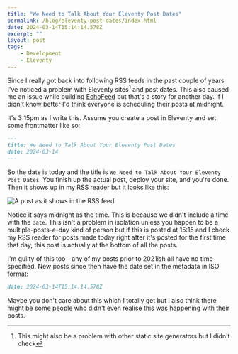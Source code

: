 ```yaml
---
title: "We Need to Talk About Your Eleventy Post Dates"
permalink: /blog/eleventy-post-dates/index.html
date: 2024-03-14T15:14:14.578Z
excerpt: ""
layout: post
tags:
    - Development
    - Eleventy
---
```


Since I really got back into following RSS feeds in the past couple of years I've noticed a problem with Eleventy sites[^1] and post dates. This also caused me an issue while building [EchoFeed](https://echofeed.app) but that's a story for another day. If I didn't know better I'd think everyone is scheduling their posts at midnight.

It's 3:15pm as I write this. Assume you create a post in Eleventy and set some frontmatter like so:

```md
---
title: We Need to Talk About Your Eleventy Post Dates
date: 2024-03-14
---
```

So the date is today and the title is `We Need to Talk About Your Eleventy Post Dates`. You finish up the actual post, deploy your site, and you're done. Then it shows up in my RSS reader but it looks like this:

![A post as it shows in the RSS feed](https://cdn.rknight.me/site/post-date.jpg)

Notice it says midnight as the time. This is because we didn't include a time with the `date`. This isn't a problem in isolation unless you happen to be a multiple-posts-a-day kind of person but if this is posted at 15:15 and I check my RSS reader for posts made today right after it's posted for the first time that day, this post is actually at the bottom of all the posts.

I'm guilty of this too - any of my posts prior to 2021ish all have no time specified. New posts since then have the date set in the metadata in ISO format:

```md
date: 2024-03-14T15:14:14.578Z
```

Maybe you don't care about this which I totally get but I also think there might be some people who didn't even realise this was happening with their posts.

[^1]: This might also be a problem with other static site generators but I didn't check